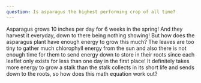 ```yaml
---
question: Is asparagus the highest performing crop of all time?
---
```


Asparagus grows 10 inches per day for 6 weeks in the spring! And they harvest it everyday, down to there being nothing showing! But how does the asparagus plant have enough energy to grow this much? The leaves are too tiny to gather much chlorophyll energy from the sun and also there is not enough time for them to send energy down to store in their roots since each leaflet only exists for less than one day in the first place! It definitely takes more energy to grow a stalk than the stalk collects in its short life and sends down to the roots, so how does this math equation work out?
